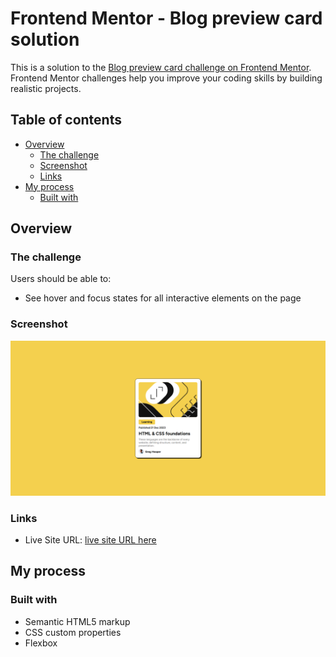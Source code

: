 # Frontend Mentor - Blog preview card solution

This is a solution to the [Blog preview card challenge on Frontend Mentor](https://www.frontendmentor.io/challenges/blog-preview-card-ckPaj01IcS). Frontend Mentor challenges help you improve your coding skills by building realistic projects. 

## Table of contents

- [Overview](#overview)
  - [The challenge](#the-challenge)
  - [Screenshot](#screenshot)
  - [Links](#links)
- [My process](#my-process)
  - [Built with](#built-with)

## Overview

### The challenge

Users should be able to:

- See hover and focus states for all interactive elements on the page

### Screenshot

![](./assets/images/FireShot%20Capture%20002%20-%20Frontend%20Mentor%20-%20Blog%20preview%20card.png)

### Links

- Live Site URL: [live site URL here](https://blog-preview-card-9uv.pages.dev/)

## My process

### Built with

- Semantic HTML5 markup
- CSS custom properties
- Flexbox


